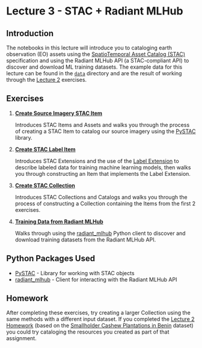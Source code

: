 # Lecture 3 - STAC + Radiant MLHub

## Introduction

The notebooks in this lecture will introduce you to cataloging earth observation (EO) assets using 
the [SpatioTemporal Asset Catalog (STAC)] specification and using the Radiant MLHub API (a
STAC-compliant API) to discover and download ML training datasets. The example data for this lecture
can be found in the [`data`](./data) directory and are the result of working through the [Lecture 
2](../Lecture%202) exercises.

## Exercises

1. [**Create Source Imagery STAC Item**](./1_create_source_imagery_stac_item.ipynb)
   
   Introduces STAC Items and Assets and walks you through the process of creating a STAC Item to 
   catalog our source imagery using the [PySTAC] library.

2. [**Create STAC Label Item**](./2_create_stac_label_item.ipynb)

   Introduces STAC Extensions and the use of the [Label Extension] to describe labeled data for
   training machine learning models, then walks you through constructing an Item that implements the
   Label Extension.

3. [**Create STAC Collection**](./3_create_stac_collection.ipynb)

   Introduces STAC Collections and Catalogs and walks you through the process of constructing a
   Collection containing the Items from the first 2 exercises.

4. [**Training Data from Radiant MLHub**](./4_training_data_from_radiant_mlhub.ipynb)

    Walks through using the [radiant_mlhub] Python client to discover and download training datasets
    from the Radiant MLHub API.
   

## Python Packages Used

* [PySTAC] - Library for working with STAC objects
* [radiant_mlhub] - Client for interacting with the Radiant MLHub API


## Homework

After completing these exercises, try creating a larger Collection using the same methods with a
different input dataset. If you completed the [Lecture 2 Homework] (based on the [Smallholder
Cashew Plantations in Benin](https://registry.mlhub.earth/10.34911/rdnt.hfv20i/) dataset) you could
try cataloging the resources you created as part of that assignment.

[PySTAC]: https://pystac.readthedocs.io/en/latest/
[radiant_mlhub]: https://radiant-mlhub.readthedocs.io/en/latest/
[SpatioTemporal Asset Catalog (STAC)]: https://stacspec.org/
[Label Extension]: https://github.com/stac-extensions/label
[Lecture 2 Homework]: ../Lecture%202/README.md#homework